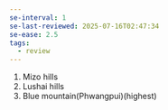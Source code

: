 ```yaml
---
se-interval: 1
se-last-reviewed: 2025-07-16T02:47:34
se-ease: 2.5
tags:
  - review
---
```

1. Mizo hills
2. Lushai hills
3. Blue mountain(Phwangpui)(highest)